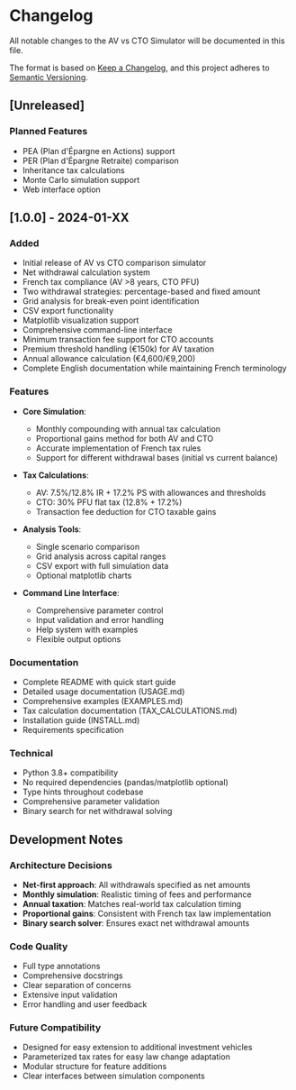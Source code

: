 # Changelog

All notable changes to the AV vs CTO Simulator will be documented in this file.

The format is based on [Keep a Changelog](https://keepachangelog.com/en/1.0.0/),
and this project adheres to [Semantic Versioning](https://semver.org/spec/v2.0.0.html).

## [Unreleased]

### Planned Features
- PEA (Plan d'Épargne en Actions) support
- PER (Plan d'Épargne Retraite) comparison
- Inheritance tax calculations
- Monte Carlo simulation support
- Web interface option

## [1.0.0] - 2024-01-XX

### Added
- Initial release of AV vs CTO comparison simulator
- Net withdrawal calculation system
- French tax compliance (AV >8 years, CTO PFU)
- Two withdrawal strategies: percentage-based and fixed amount
- Grid analysis for break-even point identification
- CSV export functionality
- Matplotlib visualization support
- Comprehensive command-line interface
- Minimum transaction fee support for CTO accounts
- Premium threshold handling (€150k) for AV taxation
- Annual allowance calculation (€4,600/€9,200)
- Complete English documentation while maintaining French terminology

### Features
- **Core Simulation**:
  - Monthly compounding with annual tax calculation
  - Proportional gains method for both AV and CTO
  - Accurate implementation of French tax rules
  - Support for different withdrawal bases (initial vs current balance)

- **Tax Calculations**:
  - AV: 7.5%/12.8% IR + 17.2% PS with allowances and thresholds
  - CTO: 30% PFU flat tax (12.8% + 17.2%)
  - Transaction fee deduction for CTO taxable gains

- **Analysis Tools**:
  - Single scenario comparison
  - Grid analysis across capital ranges
  - CSV export with full simulation data
  - Optional matplotlib charts

- **Command Line Interface**:
  - Comprehensive parameter control
  - Input validation and error handling
  - Help system with examples
  - Flexible output options

### Documentation
- Complete README with quick start guide
- Detailed usage documentation (USAGE.md)
- Comprehensive examples (EXAMPLES.md)  
- Tax calculation documentation (TAX_CALCULATIONS.md)
- Installation guide (INSTALL.md)
- Requirements specification

### Technical
- Python 3.8+ compatibility
- No required dependencies (pandas/matplotlib optional)
- Type hints throughout codebase
- Comprehensive parameter validation
- Binary search for net withdrawal solving

## Development Notes

### Architecture Decisions
- **Net-first approach**: All withdrawals specified as net amounts
- **Monthly simulation**: Realistic timing of fees and performance
- **Annual taxation**: Matches real-world tax calculation timing
- **Proportional gains**: Consistent with French tax law implementation
- **Binary search solver**: Ensures exact net withdrawal amounts

### Code Quality
- Full type annotations
- Comprehensive docstrings
- Clear separation of concerns
- Extensive input validation
- Error handling and user feedback

### Future Compatibility
- Designed for easy extension to additional investment vehicles
- Parameterized tax rates for easy law change adaptation
- Modular structure for feature additions
- Clear interfaces between simulation components